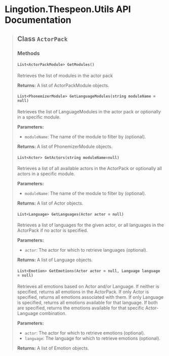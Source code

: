 # Lingotion.Thespeon.Utils API Documentation

> ## Class `ActorPack`
> ### Methods
>
> #### `List<ActorPackModule> GetModules()`
>
> Retrieves the list of modules in the actor pack
>
> **Returns:** A list of ActorPackModule objects.
> #### `List<PhonemizerModule> GetLanguageModules(string moduleName = null)`
>
> Retrieves the list of LanguageModules in the actor pack or optionally in a specific module.
>
> **Parameters:**
>
> - `moduleName`: The name of the module to filter by (optional).
>
> **Returns:** A list of PhonemizerModule objects.
> #### `List<Actor> GetActors(string moduleName=null)`
>
> Retrieves a list of all available actors in the ActorPack or optionally all actors in a specific module.
>
> **Parameters:**
>
> - `moduleName`: The name of the module to filter by (optional).
>
> **Returns:** A list of Actor objects.
> #### `List<Language> GetLanguages(Actor actor = null)`
>
> Retrieves a list of languages for the given actor, or all languages in the ActorPack if no actor is specified.
>
> **Parameters:**
>
> - `actor`: The actor for which to retrieve languages (optional).
>
> **Returns:** A list of Language objects.
> #### `List<Emotion> GetEmotions(Actor actor = null, Language language = null)`
>
> Retrieves all emotions based on Actor and/or Language. If neither is specified, returns all emotions in the ActorPack. If only Actor is specified, returns all emotions associated with them. If only Language is specified, returns all emotions available for that language. If both are specified, returns the emotions available for that specific Actor-Language combination.
>
> **Parameters:**
>
> - `actor`: The actor for which to retrieve emotions (optional).
> - `language`: The language for which to retrieve emotions (optional).
>
> **Returns:** A list of Emotion objects.